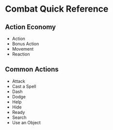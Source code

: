 # Combat Quick Reference

## Action Economy
- Action
- Bonus Action
- Movement
- Reaction

## Common Actions
- Attack
- Cast a Spell
- Dash
- Dodge
- Help
- Hide
- Ready
- Search
- Use an Object